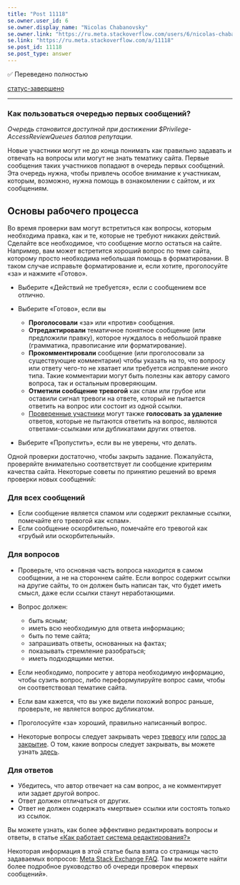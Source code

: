 ```yaml
---
title: "Post 11118"
se.owner.user_id: 6
se.owner.display_name: "Nicolas Chabanovsky"
se.owner.link: "https://ru.meta.stackoverflow.com/users/6/nicolas-chabanovsky"
se.link: "https://ru.meta.stackoverflow.com/a/11118"
se.post_id: 11118
se.post_type: answer
---
```

<p>✅ Переведено полностью</p>
<p><a href="/questions/tagged/%d1%81%d1%82%d0%b0%d1%82%d1%83%d1%81-%d0%b7%d0%b0%d0%b2%d0%b5%d1%80%d1%88%d0%b5%d0%bd%d0%be" class="post-tag moderator-tag" title="показать вопросы с меткой [статус-завершено]" rel="tag">статус-завершено</a></p>
<hr />
<h3>Как пользоваться очередью первых сообщений?</h3>
<p><em>Очередь становится доступной при достижении $Privilege-AccessReviewQueues баллов репутации.</em></p>
<p>Новые участники могут не до конца понимать как правильно задавать и отвечать на вопросы или могут не знать тематику сайта. Первые сообщения таких участников попадают в очередь первых сообщений. Эта очередь нужна, чтобы привлечь особое внимание к участникам, которым, возможно, нужна помощь в ознакомлении с сайтом, и их сообщениям.</p>
<h2>Основы рабочего процесса</h2>
<p>Во время проверки вам могут встретиться как вопросы, которым необходима правка, как и те, которые не требуют никаких действий. Сделайте все необходимое, что сообщение могло остаться на сайте. Например, вам может встретится хороший вопрос по теме сайта, которому просто необходима небольшая помощь в форматировании. В таком случае исправьте форматирование и, если хотите, проголосуйте «за» и нажмите «Готово».</p>
<ul>
<li><p>Выберите «Действий не требуется», если с сообщением все отлично.</p>
</li>
<li><p>Выберите «Готово», если вы</p>
<ul>
<li><strong>Проголосовали</strong> «за» или «против» сообщения.</li>
<li><strong>Отредактировали</strong> тематичное понятное сообщение (или предложили правку), которое нуждалось в небольшой правке (грамматика, правописание или форматирование).</li>
<li><strong>Прокомментировали</strong> сообщение (или проголосовали за существующие комментарии) чтобы указать на то, что вопросу или ответу чего-то не хватает или требуется исправление иного типа. Такие комментарии могут быть полезны как автору самого вопроса, так и остальным проверяющим.</li>
<li><strong>Отметили сообщение тревогой</strong> как спам или грубое или оставили сигнал тревоги на ответе, который не пытается ответить на вопрос или состоит из одной ссылки.</li>
<li><a href="/help/privileges/trusted-user">Проверенные участники</a> могут также <strong>голосовать за удаление</strong> ответов, которые не пытаются ответить на вопрос, являются ответами-ссылками или дубликатами других ответов.</li>
</ul>
</li>
<li><p>Выберите «Пропустить», если вы не уверены, что делать.</p>
</li>
</ul>
<p>Одной проверки достаточно, чтобы закрыть задание. Пожалуйста, проверяйте внимательно соответствует ли сообщение критериям качества сайта. Некоторые советы по принятию решений во время проверки новых сообщений:</p>
<h3>Для всех сообщений</h3>
<ul>
<li>Если сообщение является спамом или содержит рекламные ссылки, помечайте его тревогой как «спам».</li>
<li>Если сообщение оскорбительно, помечайте его тревогой как «грубый или оскорбительный».</li>
</ul>
<h3>Для вопросов</h3>
<ul>
<li><p>Проверьте, что основная часть вопроса находится в самом сообщении, а не на стороннем сайте. Если вопрос содержит ссылки на другие сайты, то он должен быть написан так, что будет иметь смысл, даже если ссылки станут неработающими.</p>
</li>
<li><p>Вопрос должен:</p>
<ul>
<li>быть ясным;</li>
<li>иметь всю необходимую для ответа информацию;</li>
<li>быть по теме сайта;</li>
<li>запрашивать ответы, основанных на фактах;</li>
<li>показывать стремление разобраться;</li>
<li>иметь подходящими метки.</li>
</ul>
</li>
<li><p>Если необходимо, попросите у автора необходимую информацию, чтобы сузить вопрос, либо переформулируйте вопрос сами, чтобы он соответствовал тематике сайта.</p>
</li>
<li><p>Если вам кажется, что вы уже видели похожий вопрос раньше, проверьте, не является вопрос дубликатом.</p>
</li>
<li><p>Проголосуйте «за» хороший, правильно написанный вопрос.</p>
</li>
<li><p>Некоторые вопросы следует закрывать через <a href="/help/privileges/flag-posts">тревогу</a> или <a href="/help/privileges/close-questions">голос за закрытие</a>. О том, какие вопросы следует закрывать, вы можете узнать <a href="/help/closed-questions">здесь</a>.</p>
</li>
</ul>
<h3>Для ответов</h3>
<ul>
<li>Убедитесь, что автор отвечает на сам вопрос, а не комментирует или задает другой вопрос.</li>
<li>Ответ должен отличаться от других.</li>
<li>Ответ не должен содержать «мертвые» ссылки или состоять только из ссылок.</li>
</ul>
<p>Вы можете узнать, как более эффективно редактировать вопросы и ответы, в статье <a href="/help/editing">«Как работает система редактирования?»</a></p>
<p>Некоторая информация в этой статье была взята со страницы часто задаваемых вопросов: <a href="https://meta.stackexchange.com/a/180030">Meta Stack Exchange FAQ</a>. Там вы можете найти более подробное руководство об очереди проверок «первых сообщений».</p>
